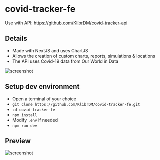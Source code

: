 # covid-tracker-fe

Use with API: https://github.com/KlibrDM/covid-tracker-api

## Details

- Made with NextJS and uses ChartJS
- Allows the creation of custom charts, reports, simulations & locations
- The API uses Covid-19 data from Our World in Data

![screenshot](https://i.imgur.com/JmtLSMZ.jpg)

## Setup dev environment

- Open a terminal of your choice
- `git clone https://github.com/KlibrDM/covid-tracker-fe.git`
- `cd covid-tracker-fe`
- `npm install`
- Modify `.env` if needed
- `npm run dev`

## Preview

![screenshot](https://i.imgur.com/VnQAfRm.jpg)
